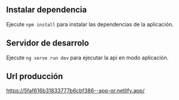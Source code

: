 ## Instalar dependencia

Ejecute `npm install` para instalar las dependencias de la aplicación.

## Servidor de desarrolo

Ejecute `ng serve run dev` para ejecutar la api en modo aplicación.

## Url producción

https://5faf616b31833777b6cbf386--app-qr.netlify.app/
